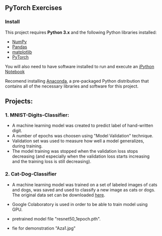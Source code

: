 ## PyTorch Exercises

### Install

This project requires **Python 3.x** and the following Python libraries installed:

- [NumPy](http://www.numpy.org)
- [Pandas](http://pandas.pydata.org)
- [matplotlib](http://matplotlib.org)
- [PyTorch](http://pytorch.org)

You will also need to have software installed to run and execute an [iPython Notebook](http://ipython.org/notebook.html)

Recomend installing  [Anaconda](https://www.continuum.io/downloads), a pre-packaged Python distribution that contains all of the necessary libraries and software for this project.

## Projects:

### 1. MNIST-Digits-Classifier:
- A machine learning model was created to predict label of hand-written digit.
- A number of epochs was choosen using "Model Validation" technique.
- Validation set was used to measure how well a model generalizes, during training.
- The model training was stopped when the validation loss stops decreasing (and especially when the validation loss starts increasing and the training loss is still decreasing).

### 2. Cat-Dog-Classifier  
- A machine learning model was trained on  a set of labeled images of  cats and dogs, was saved and used  to classify a new image as cats or dogs. The original data set can be downloaded [here](https://s3.amazonaws.com/content.udacity-data.com/nd089/Cat_Dog_data.zip).

- Google Colaboratory is used in order to be able to train model using GPU.
- pretrained model file "resnet50_1epoch.pth".
- fie for demonstration "Aza1.jpg"


